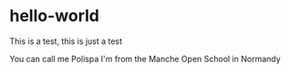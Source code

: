 # hello-world
This is a test, this is just a test

You can call me Polispa
I'm from the Manche Open School in Normandy
